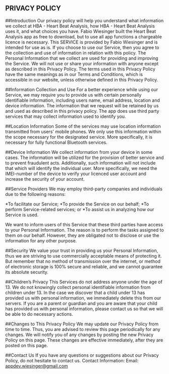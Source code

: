 PRIVACY POLICY
--------------

##Introduction
Our privacy policy will help you understand what information we collect at HBA - Heart Beat Analysis, how HBA - Heart Beat Analysis uses it, and what choices you have. Fabio Wiesinger built the Heart Beat Analysis app as free to download, but to use all app functions a chargeable licence is necessary. This SERVICE is provided by Fabio Wiesinger and is intended for use as is. If you choose to use our Service, then you agree to the collection and use of information in relation with this policy. The Personal Information that we collect are used for providing and improving the Service. We will not use or share your information with anyone except as described in this Privacy Policy.
The terms used in this Privacy Policy have the same meanings as in our Terms and Conditions, which is accessible in our website, unless otherwise defined in this Privacy Policy.

##Information Collection and Use
For a better experience while using our Service, we may require you to provide us with certain personally identifiable information, including users name, email address, location and device information. The information that we request will be retained by us and used as described in this privacy policy.
The app does use third party services that may collect information used to identify you.

##Location Information
Some of the services may use location information transmitted from users' mobile phones. We only use this information within the scope necessary for the designated service. More specifically, it is necessary for fully functional Bluetooth services. 

##Device Information
We collect information from your device in some cases. The information will be utilized for the provision of better service and to prevent fraudulent acts. Additionally, such information will not include that which will identify the individual user. More specifically, we need the IMEI-number of the device to verify your licenced user account and increase the security of your account. 

##Service Providers
We may employ third-party companies and individuals due to the following reasons:

*To facilitate our Service;
*To provide the Service on our behalf;
*To perform Service-related services; or
*To assist us in analyzing how our Service is used.

We want to inform users of this Service that these third parties have access to your Personal Information. The reason is to perform the tasks assigned to them on our behalf. However, they are obligated not to disclose or use the information for any other purpose.

##Security
We value your trust in providing us your Personal Information, thus we are striving to use commercially acceptable means of protecting it. But remember that no method of transmission over the internet, or method of electronic storage is 100% secure and reliable, and we cannot guarantee its absolute security.

##Children’s Privacy
This Services do not address anyone under the age of 13. We do not knowingly collect personal identifiable information from children under 13. In the case we discover that a child under 13 has provided us with personal information, we immediately delete this from our servers. If you are a parent or guardian and you are aware that your child has provided us with personal information, please contact us so that we will be able to do necessary actions.

##Changes to This Privacy Policy
We may update our Privacy Policy from time to time. Thus, you are advised to review this page periodically for any changes. We will notify you of any changes by posting the new Privacy Policy on this page. These changes are effective immediately, after they are posted on this page.

##Contact Us
If you have any questions or suggestions about our Privacy Policy, do not hesitate to contact us.
Contact Information:
Email: appdev.wiesinger@gmail.com
